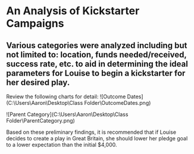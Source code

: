 # An Analysis of Kickstarter Campaigns
Various categories were analyzed including but not limited to: location, funds needed/received, success rate, etc. to aid in determining the ideal parameters for Louise to begin a kickstarter for her desired play.
---
Review the following charts for detail:
![Outcome Dates](C:\Users\Aaron\Desktop\Class Folder\OutcomeDates.png)

![Parent Category](C:\Users\Aaron\Desktop\Class Folder\ParentCategory.png)

Based on these preliminary findings, it is recommended that if Louise decides to create a play in Great Britain, she should lower her pledge goal to a lower expectation than the initial $4,000.
